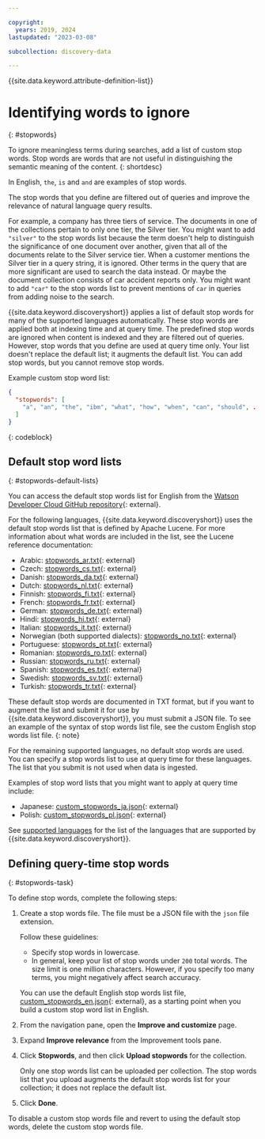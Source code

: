 ```yaml
---

copyright:
  years: 2019, 2024
lastupdated: "2023-03-08"

subcollection: discovery-data

---
```


{{site.data.keyword.attribute-definition-list}}

# Identifying words to ignore
{: #stopwords}

To ignore meaningless terms during searches, add a list of custom stop words. Stop words are words that are not useful in distinguishing the semantic meaning of the content.
{: shortdesc}

In English, `the`, `is` and `and` are examples of stop words.

The stop words that you define are filtered out of queries and improve the relevance of natural language query results.

For example, a company has three tiers of service. The documents in one of the collections pertain to only one tier, the Silver tier. You might want to add `"silver"` to the stop words list because the term doesn't help to distinguish the significance of one document over another, given that all of the documents relate to the Silver service tier. When a customer mentions the Silver tier in a query string, it is ignored. Other terms in the query that are more significant are used to search the data instead. Or maybe the document collection consists of car accident reports only. You might want to add `"car"` to the stop words list to prevent mentions of `car` in queries from adding noise to the search.

{{site.data.keyword.discoveryshort}} applies a list of default stop words for many of the supported languages automatically. These stop words are applied both at indexing time and at query time. The predefined stop words are ignored when content is indexed and they are filtered out of queries. However, stop words that you define are used at query time only. Your list doesn't replace the default list; it augments the default list. You can add stop words, but you cannot remove stop words.

Example custom stop word list:

```json
{
  "stopwords": [
    "a", "an", "the", "ibm", "what", "how", "when", "can", "should", ...
  ]
}
```
{: codeblock}

## Default stop word lists
{: #stopwords-default-lists}

You can access the default stop words list for English from the [Watson Developer Cloud GitHub repository](https://github.com/watson-developer-cloud/doc-tutorial-downloads/tree/master/discovery-data/custom_stopwords_en.json){: external}.

For the following languages, {{site.data.keyword.discoveryshort}} uses the default stop words list that is defined by Apache Lucene. For more information about what words are included in the list, see the Lucene reference documentation:

- Arabic: [stopwords_ar.txt](https://github.com/apache/lucene/blob/main/lucene/analysis/common/src/resources/org/apache/lucene/analysis/ar/stopwords.txt){: external}
- Czech: [stopwords_cs.txt](https://github.com/apache/lucene/blob/main/lucene/analysis/common/src/resources/org/apache/lucene/analysis/cz/stopwords.txt){: external}
- Danish: [stopwords_da.txt](https://github.com/apache/lucene/blob/main/lucene/analysis/common/src/resources/org/apache/lucene/analysis/snowball/danish_stop.txt){: external}
- Dutch: [stopwords_nl.txt](https://github.com/apache/lucene/blob/main/lucene/analysis/common/src/resources/org/apache/lucene/analysis/snowball/dutch_stop.txt){: external}
- Finnish: [stopwords_fi.txt](https://github.com/apache/lucene/blob/main/lucene/analysis/common/src/resources/org/apache/lucene/analysis/snowball/finnish_stop.txt){: external}
- French: [stopwords_fr.txt](https://github.com/apache/lucene/blob/main/lucene/analysis/common/src/resources/org/apache/lucene/analysis/snowball/french_stop.txt){: external}
- German: [stopwords_de.txt](https://github.com/apache/lucene/blob/main/lucene/analysis/common/src/resources/org/apache/lucene/analysis/snowball/german_stop.txt){: external}
- Hindi: [stopwords_hi.txt](https://github.com/apache/lucene/blob/main/lucene/analysis/common/src/resources/org/apache/lucene/analysis/hi/stopwords.txt){: external}
- Italian: [stopwords_it.txt](https://github.com/apache/lucene/blob/main/lucene/analysis/common/src/resources/org/apache/lucene/analysis/snowball/italian_stop.txt){: external}
- Norwegian (both supported dialects): [stopwords_no.txt](https://github.com/apache/lucene/blob/main/lucene/analysis/common/src/resources/org/apache/lucene/analysis/snowball/norwegian_stop.txt){: external}
- Portuguese: [stopwords_pt.txt](https://github.com/apache/lucene/blob/main/lucene/analysis/common/src/resources/org/apache/lucene/analysis/snowball/portuguese_stop.txt){: external}
- Romanian: [stopwords_ro.txt](https://github.com/apache/lucene/blob/main/lucene/analysis/common/src/resources/org/apache/lucene/analysis/ro/stopwords.txt){: external}
- Russian: [stopwords_ru.txt](https://github.com/apache/lucene/blob/main/lucene/analysis/common/src/resources/org/apache/lucene/analysis/snowball/russian_stop.txt){: external}
- Spanish: [stopwords_es.txt](https://github.com/apache/lucene/blob/main/lucene/analysis/common/src/resources/org/apache/lucene/analysis/snowball/spanish_stop.txt){: external}
- Swedish: [stopwords_sv.txt](https://github.com/apache/lucene/blob/main/lucene/analysis/common/src/resources/org/apache/lucene/analysis/snowball/swedish_stop.txt){: external}
- Turkish: [stopwords_tr.txt](https://github.com/apache/lucene/blob/main/lucene/analysis/common/src/resources/org/apache/lucene/analysis/tr/stopwords.txt){: external}

These default stop words are documented in TXT format, but if you want to augment the list and submit it for use by {{site.data.keyword.discoveryshort}}, you must submit a JSON file. To see an example of the syntax of stop words list file, see the custom English stop words list file.
{: note}

For the remaining supported languages, no default stop words are used. You can specify a stop words list to use at query time for these languages. The list that you submit is not used when data is ingested.

Examples of stop word lists that you might want to apply at query time include:

- Japanese: [custom_stopwords_ja.json](https://github.com/watson-developer-cloud/doc-tutorial-downloads/tree/master/discovery-data/custom_stopwords_ja.json){: external}
- Polish: [custom_stopwords_pl.json](https://github.com/watson-developer-cloud/doc-tutorial-downloads/tree/master/discovery-data/custom_stopwords_pl.json){: external}

See [supported languages](/docs/discovery-data?topic=discovery-data-language-support) for the list of the languages that are supported by {{site.data.keyword.discoveryshort}}.

## Defining query-time stop words
{: #stopwords-task}

To define stop words, complete the following steps:

1.  Create a stop words file. The file must be a JSON file with the `json` file extension.

    Follow these guidelines:

    - Specify stop words in lowercase.
    - In general, keep your list of stop words under `200` total words. The size limit is one million characters. However, if you specify too many terms, you might negatively affect search accuracy.

    You can use the default English stop words list file, [custom_stopwords_en.json](https://github.com/watson-developer-cloud/doc-tutorial-downloads/tree/master/discovery-data/custom_stopwords_en.json){: external}, as a starting point when you build a custom stop word list in English.

1.  From the navigation pane, open the **Improve and customize** page.
1.  Expand **Improve relevance** from the Improvement tools pane.
1.  Click **Stopwords**, and then click **Upload stopwords** for the collection.

    Only one stop words list can be uploaded per collection. The stop words list that you upload augments the default stop words list for your collection; it does not replace the default list.

1.  Click **Done**.

To disable a custom stop words file and revert to using the default stop words, delete the custom stop words file.
